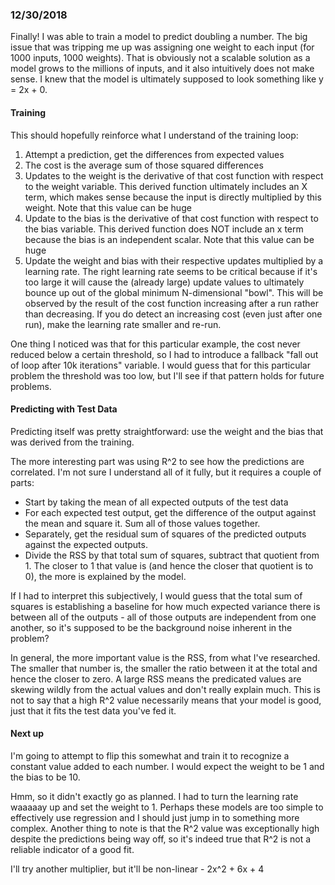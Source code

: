 ### 12/30/2018

Finally! I was able to train a model to predict doubling a number. The big issue that was tripping me up was assigning one weight to each input (for 1000 inputs, 1000 weights). That is obviously not a scalable solution as a model grows to the millions of inputs, and it also intuitively does not make sense. I knew that the model is ultimately supposed to look something like y = 2x + 0.

#### Training
This should hopefully reinforce what I understand of the training loop:

1. Attempt a prediction, get the differences from expected values
2. The cost is the average sum of those squared differences
3. Updates to the weight is the derivative of that cost function with respect to the weight variable. This derived function ultimately includes an X term, which makes sense because the input is directly multiplied by this weight. Note that this value can be huge
4. Update to the bias is the derivative of that cost function with respect to the bias variable. This derived function does NOT include an x term because the bias is an independent scalar. Note that this value can be huge
5. Update the weight and bias with their respective updates multiplied by a learning rate. The right learning rate seems to be critical because if it's too large it will cause the (already large) update values to ultimately bounce up out of the global minimum N-dimensional "bowl". This will be observed by the result of the cost function increasing after a run rather than decreasing. If you do detect an increasing cost (even just after one run), make the learning rate smaller and re-run.

One thing I noticed was that for this particular example, the cost never reduced below a certain threshold, so I had to introduce a fallback "fall out of loop after 10k iterations" variable. I would guess that for this particular problem the threshold was too low, but I'll see if that pattern holds for future problems.

#### Predicting with Test Data
Predicting itself was pretty straightforward: use the weight and the bias that was derived from the training.

The more interesting part was using R^2 to see how the predictions are correlated. I'm not sure I understand all of it fully, but it requires a couple of parts:

- Start by taking the mean of all expected outputs of the test data
- For each expected test output, get the difference of the output against the mean and square it. Sum all of those values together.
- Separately, get the residual sum of squares of the predicted outputs against the expected outputs.
- Divide the RSS by that total sum of squares, subtract that quotient from 1. The closer to 1 that value is (and hence the closer that quotient is to 0), the more is explained by the model.

If I had to interpret this subjectively, I would guess that the total sum of squares is establishing a baseline for how much expected variance there is between all of the outputs - all of those outputs are independent from one another, so it's supposed to be the background noise inherent in the problem?

In general, the more important value is the RSS, from what I've researched. The smaller that number is, the smaller the ratio between it at the total and hence the closer to zero. A large RSS means the predicated values are skewing wildly from the actual values and don't really explain much. This is not to say that a high R^2 value necessarily means that your model is good, just that it fits the test data you've fed it.

#### Next up
I'm going to attempt to flip this somewhat and train it to recognize a constant value added to each number. I would expect the weight to be 1 and the bias to be 10.

Hmm, so it didn't exactly go as planned. I had to turn the learning rate waaaaay up and set the weight to 1. Perhaps these models are too simple to effectively use regression and I should just jump in to something more complex. Another thing to note is that the R^2 value was exceptionally high despite the predictions being way off, so it's indeed true that R^2 is not a reliable indicator of a good fit.

I'll try another multiplier, but it'll be non-linear - 2x^2 + 6x + 4